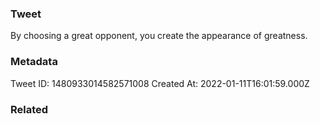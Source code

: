 ### Tweet
By choosing a great opponent, you create the appearance of greatness.

### Metadata
Tweet ID: 1480933014582571008
Created At: 2022-01-11T16:01:59.000Z

### Related

